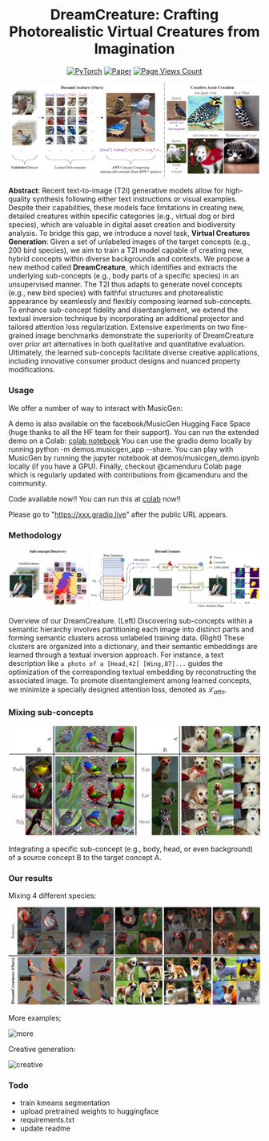 <div align="center">
  
# DreamCreature: Crafting Photorealistic Virtual Creatures from Imagination

<a href="https://pytorch.org/get-started/locally/"><img alt="PyTorch" src="https://img.shields.io/badge/PyTorch-ee4c2c?logo=pytorch&logoColor=white"></a>
[![Paper](http://img.shields.io/badge/Paper-arxiv.2311.15477-B31B1B.svg)](https://arxiv.org/abs/2311.15477)
[![Page Views Count](https://badges.toozhao.com/badges/01HG2ZDZV8WJ73GSR6PXBXAZ56/blue.svg)](https://badges.toozhao.com/badges/01HG2ZDZV8WJ73GSR6PXBXAZ56 "Get your own page views count badge on badges.toozhao.com")

</div>

![overview](docs/assets/fig1.png)

**Abstract**: Recent text-to-image (T2I) generative models allow for high-quality synthesis following either text
instructions or visual examples. Despite their capabilities, these models face limitations in creating new, detailed
creatures within specific categories (e.g., virtual dog or bird species), which are valuable in digital asset creation
and biodiversity analysis.
To bridge this gap, we introduce a novel task, **Virtual Creatures Generation**: Given a set of unlabeled images of the
target concepts (e.g., 200 bird species), we aim to train a T2I model capable of creating new, hybrid concepts within
diverse backgrounds and contexts.
We propose a new method called **DreamCreature**, which identifies and extracts the underlying sub-concepts (e.g., body
parts of a specific species) in an unsupervised manner. The T2I thus adapts to generate novel concepts (e.g., new bird
species) with faithful structures and photorealistic appearance by seamlessly and flexibly composing learned
sub-concepts. To enhance sub-concept fidelity and disentanglement, we extend the textual inversion technique by
incorporating an additional projector and tailored attention loss regularization. Extensive experiments on two
fine-grained image benchmarks demonstrate the superiority of DreamCreature over prior art alternatives in both
qualitative and quantitative evaluation. Ultimately, the learned sub-concepts facilitate diverse creative applications,
including innovative consumer product designs and nuanced property modifications.

### Usage

We offer a number of way to interact with MusicGen:

A demo is also available on the facebook/MusicGen Hugging Face Space (huge thanks to all the HF team for their support).
You can run the extended demo on a
Colab: [colab notebook](https://colab.research.google.com/drive/1gF6xIsC7ofM0zxoHl9zSPFiFXi-olmI0?usp=sharing)
You can use the gradio demo locally by running python -m demos.musicgen_app --share.
You can play with MusicGen by running the jupyter notebook at demos/musicgen_demo.ipynb locally (if you have a GPU).
Finally, checkout @camenduru Colab page which is regularly updated with contributions from @camenduru and the community.

Code available now!! You can run this
at [colab](https://colab.research.google.com/drive/1gF6xIsC7ofM0zxoHl9zSPFiFXi-olmI0?usp=sharing) now!!

Please go to "https://xxx.gradio.live" after the public URL appears.

[//]: # (~We are working on releasing the code... 🏗️ 🚧 🔨 Please stay tuned!  &#40;I am cleaning up my messy code base & training a model with SDXL instead of SDv1.5 as mentioned in the paper&#41;)

### Methodology

![sourceAB](docs/assets/fig4.png)

Overview of our DreamCreature. (Left) Discovering sub-concepts within a semantic hierarchy involves partitioning each
image
into distinct parts and forming semantic clusters across unlabeled training data. (Right) These clusters are organized
into a dictionary,
and their semantic embeddings are learned through a textual inversion approach. For instance, a text description
like `a photo of a
[Head,42] [Wing,87]...` guides the optimization of the corresponding textual embedding by reconstructing the associated
image. To
promote disentanglement among learned concepts, we minimize a specially designed attention loss, denoted as
$\mathcal{L}_{attn}$.

### Mixing sub-concepts

![sourceAB](docs/assets/fig2.png)

Integrating a specific sub-concept (e.g., body, head, or even background) of a source concept B to the target concept A.

### Our results

Mixing 4 different species:

![composite](docs/assets/fig3.png)

More examples;

![more](docs/assets/moreexamples.png)

Creative generation:

![creative](docs/assets/creativegeneration.png)

### Todo

- train kmeans segmentation
- upload pretrained weights to huggingface
- requirements.txt
- update readme